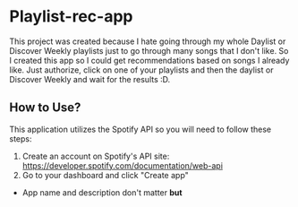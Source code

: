 # Playlist-rec-app
This project was created because I hate going through my whole Daylist or Discover Weekly playlists just to go through many songs that I don't like. So I created this app so I could get recommendations based on songs I already like. Just authorize, click on one of your playlists and then the daylist or Discover Weekly and wait for the results :D.

## How to Use?
This application utilizes the Spotify API so you will need to follow these steps:
1. Create an account on Spotify's API site: https://developer.spotify.com/documentation/web-api
2. Go to your dashboard and click "Create app"
- App name and description don't matter **but**
